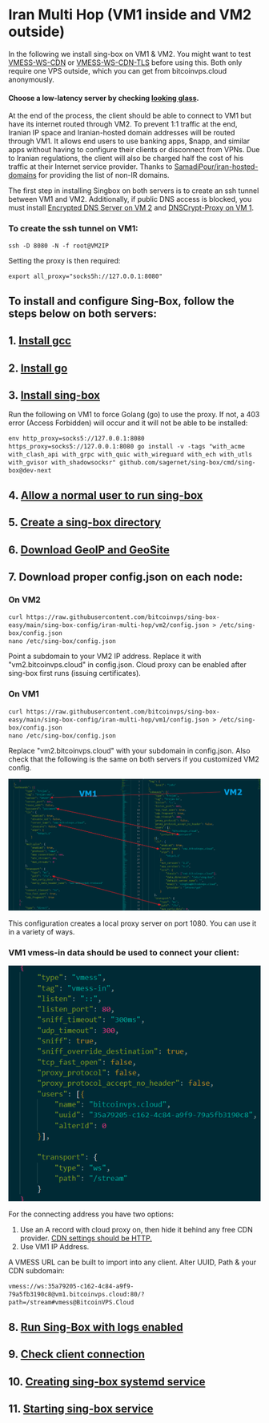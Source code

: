 
# Iran Multi Hop (VM1 inside and VM2 outside)

In the following we install sing-box on VM1 & VM2. You might want to test [VMESS-WS-CDN](https://github.com/bitcoinvps/sing-box-easy/tree/main/sing-box-config/vmess-ws-cdn) or [](https://github.com/bitcoinvps/sing-box-easy/tree/main/sing-box-config#vmess-ws-cdn-tls)[VMESS-WS-CDN-TLS](https://github.com/bitcoinvps/sing-box-easy/tree/main/sing-box-config/vmess-ws-cdn-tls) before using this. Both only require one VPS outside, which you can get from bitcoinvps.cloud anonymously.

#### Choose a low-latency server by checking [looking glass](https://bitcoinvps.cloud/looking-glass).

At the end of the process, the client should be able to connect to VM1 but have its internet routed through VM2. To prevent 1:1 traffic at the end, Iranian IP space and Iranian-hosted domain addresses will be routed through VM1. It allows end users to use banking apps, $napp, and similar apps without having to configure their clients or disconnect from VPNs. Due to Iranian regulations, the client will also be charged half the cost of his traffic at their Internet service provider. 
Thanks to [SamadiPour/iran-hosted-domains](https://github.com/SamadiPour/iran-hosted-domains) for providing the list of non-IR domains.

The first step in installing Singbox on both servers is to create an ssh tunnel between VM1 and VM2. Additionally, if public DNS access is blocked, you must install [Encrypted DNS Server on VM 2](https://github.com/bitcoinvps/sing-box-easy/tree/main/encrypted-dns-server) and [DNSCrypt-Proxy on VM 1](https://github.com/bitcoinvps/sing-box-easy/tree/main/dnscrypt-proxy-config). 

### To create the ssh tunnel on VM1:
```
ssh -D 8080 -N -f root@VM2IP
```
Setting the proxy is then required:
```
export all_proxy="socks5h://127.0.0.1:8080"
```

## To install and configure Sing-Box, follow the steps below on both servers:

##  1. [Install gcc](https://github.com/bitcoinvps/sing-box-easy#installing-gcc-is-the-first-step)
## 2. [Install go](https://github.com/bitcoinvps/sing-box-easy#lets-install-the-latest-version-of-go-golang)
## 3. [Install sing-box](https://github.com/bitcoinvps/sing-box-easy#run-the-following-command-to-install-the-latest-dev-version-of-sing-box)

Run the following on VM1 to force Golang (go) to use the proxy. If not, a 403 error (Access Forbidden) will occur and it will not be able to be installed:
```
env http_proxy=socks5://127.0.0.1:8080 https_proxy=socks5://127.0.0.1:8080 go install -v -tags "with_acme with_clash_api with_grpc with_quic with_wireguard with_ech with_utls with_gvisor with_shadowsocksr" github.com/sagernet/sing-box/cmd/sing-box@dev-next
```
## 4. [Allow a normal user to run sing-box](https://github.com/bitcoinvps/sing-box-easy#allow-a-normal-user-to-run-sing-box)
## 5. [Create a sing-box directory](https://github.com/bitcoinvps/sing-box-easy#next-create-a-sing-box-directory-to-store-assets-and-configurations)
## 6. [Download GeoIP and GeoSite](https://github.com/bitcoinvps/sing-box-easy#download-geoip-and-geosite)

## 7. Download proper config.json on each node:

### On VM2
```
curl https://raw.githubusercontent.com/bitcoinvps/sing-box-easy/main/sing-box-config/iran-multi-hop/vm2/config.json > /etc/sing-box/config.json
nano /etc/sing-box/config.json
```
Point a subdomain to your VM2 IP address. Replace it with "vm2.bitcoinvps.cloud" in config.json. Cloud proxy can be enabled after sing-box first runs (issuing certificates).

### On VM1
```
curl https://raw.githubusercontent.com/bitcoinvps/sing-box-easy/main/sing-box-config/iran-multi-hop/vm1/config.json > /etc/sing-box/config.json
nano /etc/sing-box/config.json
```
Replace "vm2.bitcoinvps.cloud" with your subdomain in config.json. Also check that the following is the same on both servers if you customized VM2 config.

![enter image description here](screenshot1.png)

This configuration creates a local proxy server on port 1080. You can use it in a variety of ways.


### VM1 vmess-in data should be used to connect your client:

![enter image description here](screenshot2.png)

For the connecting address you have two options:

 1. Use an A record with cloud proxy on, then hide it behind any free CDN provider. [CDN settings should be HTTP.](https://github.com/bitcoinvps/sing-box-easy/tree/main/sing-box-config/vmess-ws-cdn#cdn-setup)
2. Use VM1 IP Address.

A VMESS URL can be built to import into any client. Alter UUID, Path & your CDN subdomain:

    vmess://ws:35a79205-c162-4c84-a9f9-79a5fb3190c8@vm1.bitcoinvps.cloud:80/?path=/stream#vmess@BitcoinVPS.Cloud


## 8. [Run Sing-Box with logs enabled](https://github.com/bitcoinvps/sing-box-easy#once-you-have-downloaded-the-correct-configjson-file-you-can-now-run-the-sing-box-server) 
## 9. [Check client connection](https://github.com/bitcoinvps/sing-box-easy#check-the-client-connection)
## 10. [Creating sing-box systemd service](https://github.com/bitcoinvps/sing-box-easy#creating-sing-box-systemd-service)
## 11. [Starting sing-box service](https://github.com/bitcoinvps/sing-box-easy#starting-sing-box-service)

